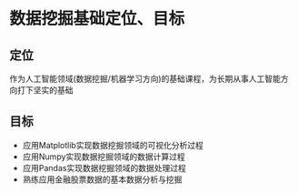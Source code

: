 # 数据挖掘基础定位、目标

## 定位

作为人工智能领域(数据挖掘/机器学习方向)的基础课程，为长期从事人工智能方向打下坚实的基础

## 目标

* 应用Matplotlib实现数据挖掘领域的可视化分析过程
* 应用Numpy实现数据挖掘领域的数据计算过程
* 应用Pandas实现数据挖掘领域的数据处理过程
* 熟练应用金融股票数据的基本数据分析与挖掘


